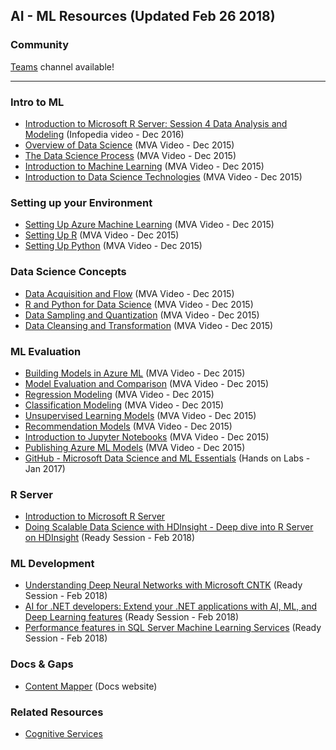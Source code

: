 ## AI - ML Resources (Updated Feb 26 2018)

### Community

[Teams](https://teams.microsoft.com/l/channel/19%3a9213dae678324a14a2ec4b904522a91f%40thread.skype/AI%2520-%2520Machine%2520Learning?groupId=dff0a70d-6316-4124-ae5a-e9d06f63ec34&tenantId=72f988bf-86f1-41af-91ab-2d7cd011db47) channel available!

<!-- Add in any communities worth following: blogs, twitter, etc. -->
---
<!-- Here, add in any links to useful resources. The structure is not fixed, it can be grouped by scenario, by tech, or set up as a learning path -->

### Intro to ML

- [Introduction to Microsoft R Server: Session 4 Data Analysis and Modeling](https://microsoft.sharepoint.com/sites/infopedia/media/details/AEVD-3-115352) (Infopedia video - Dec 2016)
- [Overview of Data Science](https://microsoft.sharepoint.com/sites/academy/media/AEVD-3-101985) (MVA Video - Dec 2015)
- [The Data Science Process](https://microsoft.sharepoint.com/sites/academy/media/AEVD-3-101986) (MVA Video - Dec 2015)
- [Introduction to Machine Learning](https://microsoft.sharepoint.com/sites/academy/media/AEVD-3-101987) (MVA Video - Dec 2015)
- [Introduction to Data Science Technologies](https://microsoft.sharepoint.com/sites/academy/media/AEVD-3-101992) (MVA Video - Dec 2015)

### Setting up your Environment

- [Setting Up Azure Machine Learning](https://microsoft.sharepoint.com/sites/academy/media/AEVD-3-101982) (MVA Video - Dec 2015)
- [Setting Up R](https://microsoft.sharepoint.com/sites/academy/media/AEVD-3-101983) (MVA Video - Dec 2015)
- [Setting Up Python](https://microsoft.sharepoint.com/sites/academy/media/AEVD-3-101984) (MVA Video - Dec 2015)

### Data Science Concepts

- [Data Acquisition and Flow](https://microsoft.sharepoint.com/sites/academy/media/AEVD-3-101993) (MVA Video - Dec 2015)
- [R and Python for Data Science](https://microsoft.sharepoint.com/sites/academy/media/AEVD-3-101994) (MVA Video - Dec 2015)
- [Data Sampling and Quantization](https://microsoft.sharepoint.com/sites/academy/media/AEVD-3-101995) (MVA Video - Dec 2015)
- [Data Cleansing and Transformation](https://microsoft.sharepoint.com/sites/academy/media/AEVD-3-101996) (MVA Video - Dec 2015)

### ML Evaluation

- [Building Models in Azure ML](https://microsoft.sharepoint.com/sites/academy/media/AEVD-3-101998) (MVA Video - Dec 2015)
- [Model Evaluation and Comparison](https://microsoft.sharepoint.com/sites/academy/media/AEVD-3-101999) (MVA Video - Dec 2015)
- [Regression Modeling](https://microsoft.sharepoint.com/sites/academy/media/AEVD-3-102000) (MVA Video - Dec 2015)
- [Classification Modeling](https://microsoft.sharepoint.com/sites/academy/media/AEVD-3-102009) (MVA Video - Dec 2015)
- [Unsupervised Learning Models](https://microsoft.sharepoint.com/sites/academy/media/AEVD-3-102001) (MVA Video - Dec 2015)
- [Recommendation Models](https://microsoft.sharepoint.com/sites/academy/media/AEVD-3-102002) (MVA Video - Dec 2015)
- [Introduction to Jupyter Notebooks](https://microsoft.sharepoint.com/sites/academy/media/AEVD-3-102003) (MVA Video - Dec 2015)
- [Publishing Azure ML Models](https://microsoft.sharepoint.com/sites/academy/media/AEVD-3-102004) (MVA Video - Dec 2015)
- [GitHub - Microsoft Data Science and ML Essentials](https://github.com/MicrosoftLearning/Data-Science-Essentials/tree/master/Labs) (Hands on Labs - Jan 2017)

### R Server

- [Introduction to Microsoft R Server](https://channel9.msdn.com/Series/Microsoft-R-Server-Series)
- [Doing Scalable Data Science with HDInsight - Deep dive into R Server on HDInsight](https://content.microsoftready.com/FY18Q3/session/DAI-AAAI304-R1) (Ready Session - Feb 2018)

### ML Development

- [Understanding Deep Neural Networks with Microsoft CNTK](https://content.microsoftready.com/FY18Q3/session/CD-ARC319) (Ready Session - Feb 2018)
- [AI for .NET developers: Extend your .NET applications with AI, ML, and Deep Learning features](https://content.microsoftready.com/FY18Q3/session/CD-DEV312) (Ready Session - Feb 2018)
- [Performance features in SQL Server Machine Learning Services](https://content.microsoftready.com/FY18Q3/session/DAI-AAAI302) (Ready Session - Feb 2018)

### Docs & Gaps

- [Content Mapper](https://contentmapper.azurewebsites.net/?directory=ML&filename=ml.json) (Docs website)

### Related Resources

- [Cognitive Services](cognitive)

